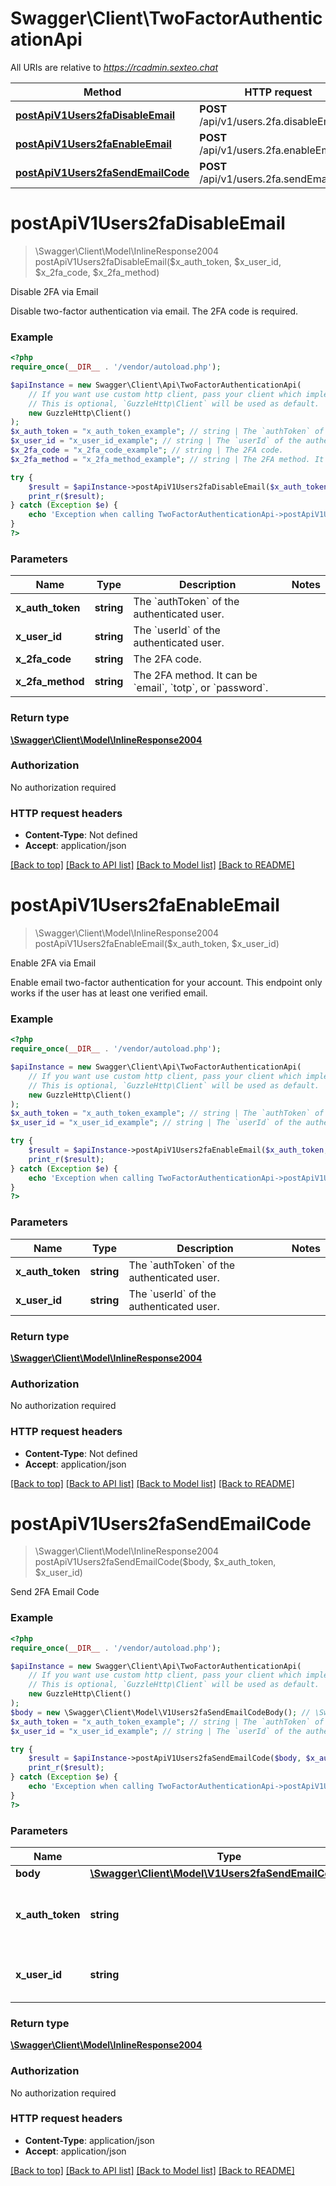 # Swagger\Client\TwoFactorAuthenticationApi

All URIs are relative to *https://rcadmin.sexteo.chat*

Method | HTTP request | Description
------------- | ------------- | -------------
[**postApiV1Users2faDisableEmail**](TwoFactorAuthenticationApi.md#postapiv1users2fadisableemail) | **POST** /api/v1/users.2fa.disableEmail | Disable 2FA via Email
[**postApiV1Users2faEnableEmail**](TwoFactorAuthenticationApi.md#postapiv1users2faenableemail) | **POST** /api/v1/users.2fa.enableEmail | Enable 2FA via Email
[**postApiV1Users2faSendEmailCode**](TwoFactorAuthenticationApi.md#postapiv1users2fasendemailcode) | **POST** /api/v1/users.2fa.sendEmailCode | Send 2FA Email Code

# **postApiV1Users2faDisableEmail**
> \Swagger\Client\Model\InlineResponse2004 postApiV1Users2faDisableEmail($x_auth_token, $x_user_id, $x_2fa_code, $x_2fa_method)

Disable 2FA via Email

Disable two-factor authentication via email. The 2FA code is required.

### Example
```php
<?php
require_once(__DIR__ . '/vendor/autoload.php');

$apiInstance = new Swagger\Client\Api\TwoFactorAuthenticationApi(
    // If you want use custom http client, pass your client which implements `GuzzleHttp\ClientInterface`.
    // This is optional, `GuzzleHttp\Client` will be used as default.
    new GuzzleHttp\Client()
);
$x_auth_token = "x_auth_token_example"; // string | The `authToken` of the authenticated user.
$x_user_id = "x_user_id_example"; // string | The `userId` of the authenticated user.
$x_2fa_code = "x_2fa_code_example"; // string | The 2FA code.
$x_2fa_method = "x_2fa_method_example"; // string | The 2FA method. It can be `email`, `totp`, or `password`.

try {
    $result = $apiInstance->postApiV1Users2faDisableEmail($x_auth_token, $x_user_id, $x_2fa_code, $x_2fa_method);
    print_r($result);
} catch (Exception $e) {
    echo 'Exception when calling TwoFactorAuthenticationApi->postApiV1Users2faDisableEmail: ', $e->getMessage(), PHP_EOL;
}
?>
```

### Parameters

Name | Type | Description  | Notes
------------- | ------------- | ------------- | -------------
 **x_auth_token** | **string**| The &#x60;authToken&#x60; of the authenticated user. |
 **x_user_id** | **string**| The &#x60;userId&#x60; of the authenticated user. |
 **x_2fa_code** | **string**| The 2FA code. |
 **x_2fa_method** | **string**| The 2FA method. It can be &#x60;email&#x60;, &#x60;totp&#x60;, or &#x60;password&#x60;. |

### Return type

[**\Swagger\Client\Model\InlineResponse2004**](../Model/InlineResponse2004.md)

### Authorization

No authorization required

### HTTP request headers

 - **Content-Type**: Not defined
 - **Accept**: application/json

[[Back to top]](#) [[Back to API list]](../../README.md#documentation-for-api-endpoints) [[Back to Model list]](../../README.md#documentation-for-models) [[Back to README]](../../README.md)

# **postApiV1Users2faEnableEmail**
> \Swagger\Client\Model\InlineResponse2004 postApiV1Users2faEnableEmail($x_auth_token, $x_user_id)

Enable 2FA via Email

Enable email two-factor authentication for your account. This endpoint only works if the user has at least one verified email.

### Example
```php
<?php
require_once(__DIR__ . '/vendor/autoload.php');

$apiInstance = new Swagger\Client\Api\TwoFactorAuthenticationApi(
    // If you want use custom http client, pass your client which implements `GuzzleHttp\ClientInterface`.
    // This is optional, `GuzzleHttp\Client` will be used as default.
    new GuzzleHttp\Client()
);
$x_auth_token = "x_auth_token_example"; // string | The `authToken` of the authenticated user.
$x_user_id = "x_user_id_example"; // string | The `userId` of the authenticated user.

try {
    $result = $apiInstance->postApiV1Users2faEnableEmail($x_auth_token, $x_user_id);
    print_r($result);
} catch (Exception $e) {
    echo 'Exception when calling TwoFactorAuthenticationApi->postApiV1Users2faEnableEmail: ', $e->getMessage(), PHP_EOL;
}
?>
```

### Parameters

Name | Type | Description  | Notes
------------- | ------------- | ------------- | -------------
 **x_auth_token** | **string**| The &#x60;authToken&#x60; of the authenticated user. |
 **x_user_id** | **string**| The &#x60;userId&#x60; of the authenticated user. |

### Return type

[**\Swagger\Client\Model\InlineResponse2004**](../Model/InlineResponse2004.md)

### Authorization

No authorization required

### HTTP request headers

 - **Content-Type**: Not defined
 - **Accept**: application/json

[[Back to top]](#) [[Back to API list]](../../README.md#documentation-for-api-endpoints) [[Back to Model list]](../../README.md#documentation-for-models) [[Back to README]](../../README.md)

# **postApiV1Users2faSendEmailCode**
> \Swagger\Client\Model\InlineResponse2004 postApiV1Users2faSendEmailCode($body, $x_auth_token, $x_user_id)

Send 2FA Email Code

### Example
```php
<?php
require_once(__DIR__ . '/vendor/autoload.php');

$apiInstance = new Swagger\Client\Api\TwoFactorAuthenticationApi(
    // If you want use custom http client, pass your client which implements `GuzzleHttp\ClientInterface`.
    // This is optional, `GuzzleHttp\Client` will be used as default.
    new GuzzleHttp\Client()
);
$body = new \Swagger\Client\Model\V1Users2faSendEmailCodeBody(); // \Swagger\Client\Model\V1Users2faSendEmailCodeBody | 
$x_auth_token = "x_auth_token_example"; // string | The `authToken` of the authenticated user.
$x_user_id = "x_user_id_example"; // string | The `userId` of the authenticated user.

try {
    $result = $apiInstance->postApiV1Users2faSendEmailCode($body, $x_auth_token, $x_user_id);
    print_r($result);
} catch (Exception $e) {
    echo 'Exception when calling TwoFactorAuthenticationApi->postApiV1Users2faSendEmailCode: ', $e->getMessage(), PHP_EOL;
}
?>
```

### Parameters

Name | Type | Description  | Notes
------------- | ------------- | ------------- | -------------
 **body** | [**\Swagger\Client\Model\V1Users2faSendEmailCodeBody**](../Model/V1Users2faSendEmailCodeBody.md)|  | [optional]
 **x_auth_token** | **string**| The &#x60;authToken&#x60; of the authenticated user. | [optional]
 **x_user_id** | **string**| The &#x60;userId&#x60; of the authenticated user. | [optional]

### Return type

[**\Swagger\Client\Model\InlineResponse2004**](../Model/InlineResponse2004.md)

### Authorization

No authorization required

### HTTP request headers

 - **Content-Type**: application/json
 - **Accept**: application/json

[[Back to top]](#) [[Back to API list]](../../README.md#documentation-for-api-endpoints) [[Back to Model list]](../../README.md#documentation-for-models) [[Back to README]](../../README.md)

